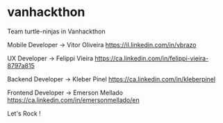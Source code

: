 # vanhackthon
Team turtle-ninjas in Vanhackthon

Mobile Developer -> Vitor Oliveira https://il.linkedin.com/in/vbrazo


UX Developer -> Felippi Vieira https://ca.linkedin.com/in/felippi-vieira-8797a815

Backend Developer -> Kleber Pinel https://ca.linkedin.com/in/kleberpinel

Frontend Developer -> Emerson Mellado https://ca.linkedin.com/in/emersonmellado/en

Let's Rock !
